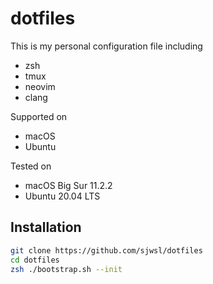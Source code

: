 # dotfiles

This is my personal configuration file including
- zsh
- tmux
- neovim
- clang

Supported on
- macOS 
- Ubuntu

Tested on
- macOS Big Sur 11.2.2
- Ubuntu 20.04 LTS

## Installation

```zsh
git clone https://github.com/sjwsl/dotfiles
cd dotfiles
zsh ./bootstrap.sh --init
```
